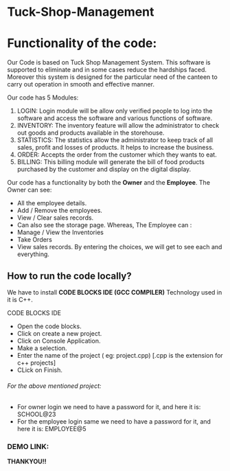 # Tuck-Shop-Management
# Functionality of the code:
Our Code is based on Tuck Shop Management System. This software is supported to eliminate and in some cases reduce the hardships faced. Moreover this system is designed for the particular need of the canteen to carry out operation in smooth and effective manner.

Our code has 5 Modules:
1.	LOGIN:  Login module will be allow only verified people to log into the software and access the software and various functions of software.
2.	INVENTORY: The inventory feature will allow the administrator to check out goods and products available in the storehouse.
3.  STATISTICS:  The statistics allow the administrator to keep track of all sales, profit and losses of  products. It helps to increase the business. 
4.	ORDER: Accepts the order from the customer which they wants to eat.
5.	BILLING: This billing  module will generate the bill of food products purchased by the customer and display on the digital display.

Our code has a functionality by both the **Owner** and the **Employee**.
The Owner can see:
* All the employee details.
* Add / Remove the employees.
* View / Clear sales records.
* Can also see the storage page.
Whereas, The Employee can :
* Manage / View the Inventories
* Take Orders
* View sales records.
By entering the choices, we will get to see each and everything.

## How to run the code locally?
We have to install **CODE BLOCKS IDE (GCC COMPILER)**
Technology used in it is C++.

CODE BLOCKS IDE
* Open the code blocks.
* Click on create a new project.
* Click on Console Application.
* Make a selection.
* Enter the name of the project ( eg: project.cpp) [.cpp is the extension for c++ projects]
* CLick on Finish.

###### For the above mentioned project:
* For owner login we need to have a password for it, and here it is: SCHOOL@23
* For the employee login same we need to have  a password for it, and here it is: EMPLOYEE@5

### DEMO LINK:

**THANKYOU!!**









